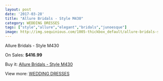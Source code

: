 ```yaml
---
layout: post
date: '2017-03-28'
title: "Allure Bridals - Style M430"
category: WEDDING DRESSES
tags: ["style","allure","elegant","bridals","junoesque"]
image: http://img.sequinious.com/1005-thickbox_default/allure-bridals-style-m430.jpg
---
```

Allure Bridals - Style M430

On Sales: **$416.99**
<a href="https://www.sequinious.com/wedding-dresses/387-allure-bridals-style-m430.html"><amp-img layout="responsive" width="600" height="600" src="//img.sequinious.com/1005-thickbox_default/allure-bridals-style-m430.jpg" alt="Allure Bridals - Style M430 0" /></a>

Buy it: [Allure Bridals - Style M430](https://www.sequinious.com/wedding-dresses/387-allure-bridals-style-m430.html "Allure Bridals - Style M430")

View more: [WEDDING DRESSES](https://www.sequinious.com/2-wedding-dresses "WEDDING DRESSES")